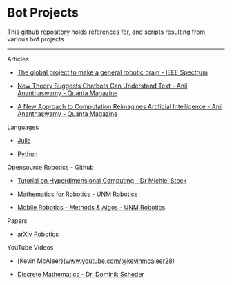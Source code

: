 # Bot Projects
This github repository holds references for, and scripts resulting from, various bot projects

- - - -

Articles

* [The global project to make a general robotic brain - IEEE Spectrum](https://spectrum.ieee.org/global-robotic-brain)

* [New Theory Suggests Chatbots Can Understand Text - Anil Ananthaswamy - Quanta Magazine](https://www.quantamagazine.org/new-theory-suggests-chatbots-can-understand-text-20240122/)

* [A New Approach to Computation Reimagines Artificial Intelligence - Anil Ananthaswamy - Quanta Magazine](https://www.quantamagazine.org/a-new-approach-to-computation-reimagines-artificial-intelligence-20230413/)

Languages

* [Julia](https://julialang.org)

* [Python](https://www.python.org)

Opensource Robotics - Github

* [Tutorial on Hyperdimensional Computing - Dr Michiel Stock](https://michielstock.github.io/posts/2022/2022-10-04-HDVtutorial/)

* [Mathematics for Robotics - UNM Robotics](https://github.com/michiganrobotics/rob501)

* [Mobile Robotics - Methods & Algos - UNM Robotics](https://github.com/UMich-CURLY-teaching/UMich-ROB-530-public)

Papers

* [arXiv Robotics](https://arxiv.org/list/cs.RO/recent)

YouTube Videos

* [Kevin McAleer}(www.youtube.com/@kevinmcaleer28)

* [Discrete Mathematics - Dr. Dominik Scheder](https://youtu.be/UwYJUKVc-Hs?si=xkbkGUcGnyH2cXFo)
